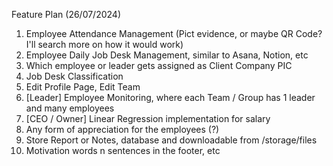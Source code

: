 Feature Plan (26/07/2024)
1. Employee Attendance Management (Pict evidence, or maybe QR Code? I'll search more on how it would work)
2. Employee Daily Job Desk Management, similar to Asana, Notion, etc
3. Which employee or leader gets assigned as Client Company PIC
4. Job Desk Classification
5. Edit Profile Page, Edit Team
6. [Leader] Employee Monitoring, where each Team / Group has 1 leader and many employees
7. [CEO / Owner] Linear Regression implementation for salary
8. Any form of appreciation for the employees (?)
9. Store Report or Notes, database and downloadable from /storage/files
10. Motivation words n sentences in the footer, etc

